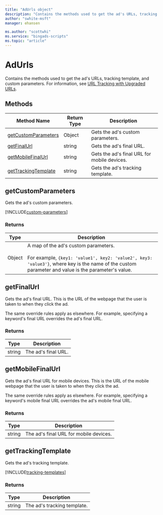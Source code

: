 ```yaml
---
title: "AdUrls object"
description: "Contains the methods used to get the ad's URLs, tracking template, and custom parameters."
author: "swhite-msft"
manager: ehansen

ms.author: "scottwhi"
ms.service: "bingads-scripts"
ms.topic: "article"
---
```


# AdUrls

Contains the methods used to get the ad's URLs, tracking template, and custom parameters. For information, see [URL Tracking with Upgraded URLs](/advertising/guides/url-tracking-upgraded-urls).

## Methods
|Method Name|Return Type|Description|
|-|-|-
[getCustomParameters](#getcustomparameters)|Object|Gets the ad's custom parameters.
[getFinalUrl](#getfinalurl)|string|Gets the ad's final URL.
[getMobileFinalUrl](#getmobilefinalurl)|string|Gets the ad's final URL for mobile devices.
[getTrackingTemplate](#gettrackingtemplate)|string|Gets the ad's tracking template.


## <a name="getcustomparameters"></a>getCustomParameters
Gets the ad's custom parameters. 

[!INCLUDE[custom-parameters](../includes/custom-parameters.md)]

### Returns
|Type|Description|
|-|-
Object|A map of the ad's custom parameters.<br /><br />For example, `{key1: 'value1', key2: 'value2', key3: 'value3'}`, where key is the name of the custom parameter and value is the parameter's value.


## <a name="getfinalurl"></a>getFinalUrl
Gets the ad's final URL. This is the URL of the webpage that the user is taken to when they click the ad. 

The same override rules apply as elsewhere. For example, specifying a keyword's final URL overrides the ad's final URL.

### Returns
|Type|Description|
|-|-
string|The ad's final URL.


## <a name="getmobilefinalurl"></a>getMobileFinalUrl
Gets the ad's final URL for mobile devices. This is the URL of the mobile webpage that the user is taken to when they click the ad. 

The same override rules apply as elsewhere. For example, specifying a keyword's mobile final URL overrides the ad's mobile final URL.

### Returns
|Type|Description|
|-|-
string|The ad's final URL for mobile devices.


## <a name="gettrackingtemplate"></a>getTrackingTemplate
Gets the ad's tracking template. 

[!INCLUDE[tracking-templates](../includes/tracking-templates.md)]

### Returns
|Type|Description|
|-|-
string|The ad's tracking template.
